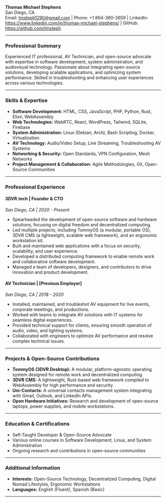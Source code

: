 **Thomas Michael Stephens**  
San Diego, CA  
Email: tmsteph1290@gmail.com | Phone: +1 864-360-2659 | LinkedIn: https://www.linkedin.com/in/thomas-michael-stephens/ | GitHub: https://github.com/tmsteph  

---

### **Professional Summary**  
Experienced IT professional, AV Technician, and open-source advocate with expertise in software development, system administration, and audiovisual technology. Passionate about integrating open-source solutions, developing scalable applications, and optimizing system performance. Skilled in troubleshooting and enhancing user experiences across various technologies.

---

### **Skills & Expertise**  
- **Software Development:** HTML, CSS, JavaScript, PHP, Python, Rust, Elixir, WebAssembly  
- **Web Technologies:** WebRTC, React, WordPress, Tailwind, SQLite, Firebase  
- **System Administration:** Linux (Debian, Arch), Bash Scripting, Docker, Virtualization  
- **AV Technology:** Audio/Video Setup, Live Streaming, Troubleshooting AV Systems  
- **Networking & Security:** Open Standards, VPN Configuration, Mesh Networks  
- **Project Management & Collaboration:** Agile Methodologies, Git, Open-Source Communities  

---

### **Professional Experience**  

#### **3DVR.tech | Founder & CTO**  
*San Diego, CA | 2020 - Present*  
- Spearheaded the development of open-source software and hardware solutions, focusing on digital freedom and decentralized computing.
- Led multiple projects, including TommyOS (a modular, portable OS), 3DVR CMS (a lightweight, scalable web framework), and an ergonomic workstation kit.
- Built and maintained web applications with a focus on security, scalability, and user experience.
- Developed a distributed computing framework to enable remote work and collaborative software development.
- Managed a team of developers, designers, and contributors to drive innovation and product development.

#### **AV Technician | [Previous Employer]**  
*San Diego, CA | 2018 - 2020*  
- Installed, maintained, and troubleshot AV equipment for live events, corporate meetings, and productions.
- Worked with teams to integrate AV solutions with IT systems for seamless digital experiences.
- Provided technical support for clients, ensuring smooth operation of audio, video, and lighting systems.
- Collaborated with engineers to optimize AV performance and resolve complex technical issues.

---

### **Projects & Open-Source Contributions**  
- **TommyOS (3DVR Desktop):** A modular, platform-agnostic operating system designed for remote work and decentralized computing.
- **3DVR CMS:** A lightweight, Rust-based web framework compiled to WebAssembly for high performance and security.
- **Uni-Contacts:** A universal contacts management system integrating with Gmail, Outlook, and LinkedIn APIs.
- **Open Hardware Initiatives:** Research and development of open-source laptops, power supplies, and mobile workstations.

---

### **Education & Certifications**  
- Self-Taught Developer & Open-Source Advocate  
- Various online courses in Software Development, Linux, and System Administration  
- Ongoing research and contributions in open-source communities

---

### **Additional Information**  
- **Interests:** Open-Source Technology, Decentralized Computing, Digital Nomad Lifestyles, Ergonomic Workstations  
- **Languages:** English (Fluent), Spanish (Basic)  

---






